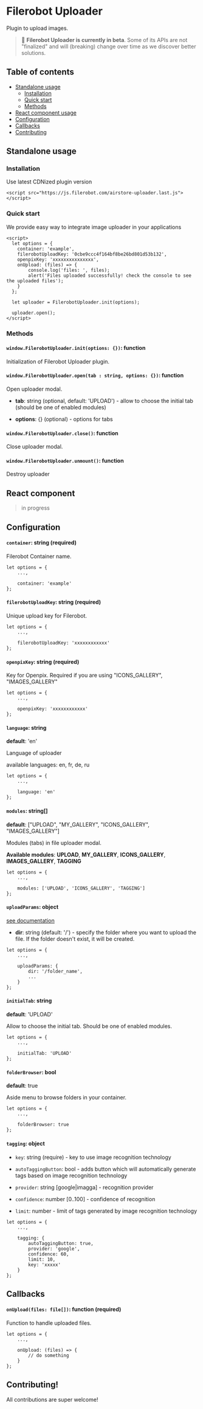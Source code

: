 # Filerobot Uploader

Plugin to upload images.

> 🤖 **Filerobot Uploader is currently in beta**. Some of its APIs are not "finalized" and will (breaking) change over time as we discover better solutions.

## Table of contents

* [Standalone usage](#standalone_usage)
    * [Installation](#installation)
    * [Quick start](#quick_start)
    * [Methods](#methods)
* [React component usage](#react_component)
* [Configuration](#configuration)
* [Callbacks](#callbacks)
* [Contributing](#contributing)

## <a name="standalone_usage"></a>Standalone usage

### <a name="installation"></a>Installation

Use latest CDNized plugin version

```
<script src="https://js.filerobot.com/airstore-uploader.last.js"></script>
```

### <a name="quick_start"></a>Quick start

We provide easy way to integrate image uploader in your applications

```
<script>
  let options = {
    container: 'example',
    filerobotUploadKey: '0cbe9ccc4f164bf8be26bd801d53b132',
    openpixKey: 'xxxxxxxxxxxxxxx',
    onUpload: (files) => {
        console.log('files: ', files);
        alert('Files uploaded successfully! check the console to see the uploaded files');
    }
  };

  let uploader = FilerobotUploader.init(options);

  uploader.open();
</script>
```

### <a name="methods"></a>Methods

#### `window.FilerobotUploader.init(options: {})`: function

Initialization of Filerobot Uploader plugin.

#### `window.FilerobotUploader.open(tab : string, options: {})`: function

Open uploader modal.

* **tab**: string (optional, default: 'UPLOAD') - allow to choose the initial tab (should be one of enabled modules)

* **options**: {} (optional) - options for tabs

#### `window.FilerobotUploader.close()`: function

Close uploader modal.

#### `window.FilerobotUploader.unmount()`: function

Destroy uploader

## <a name="react_component"></a>React component

> in progress

## <a name="configuration"></a>Configuration

#### `container`: string (required)

Filerobot Container name.

```
let options = {
    ...,

    container: 'example'
};
```

#### `filerobotUploadKey`: string (required)

Unique upload key for Filerobot.

```
let options = {
    ...,

    filerobotUploadKey: 'xxxxxxxxxxxx'
};
```

#### `openpixKey`: string (required)

Key for Openpix. Required if you are using "ICONS_GALLERY", "IMAGES_GALLERY"

```
let options = {
    ...,

    openpixKey: 'xxxxxxxxxxxx'
};
```

#### `language`: string

**default**: 'en'

Language of uploader

available languages: en, fr, de, ru

```
let options = {
    ...,

    language: 'en'
};
```

#### `modules`: string[]

**default**: ["UPLOAD", "MY_GALLERY", "ICONS_GALLERY", "IMAGES_GALLERY"]

Modules (tabs) in file uploader modal.

**Available modules**: **UPLOAD**, **MY_GALLERY**, **ICONS_GALLERY**, **IMAGES_GALLERY**, **TAGGING**

```
let options = {
    ...,

    modules: ['UPLOAD', 'ICONS_GALLERY', 'TAGGING']
};
```

#### `uploadParams`: object

[see documentation](https://docs.airstore.io/go/airstore-public-documentation/en/airstore-api-reference/upload-files/#od_9911d3cb)

* **dir**: string (default: '/') - specify the folder where you want to upload the file. If the folder doesn't exist, it will be created.

```
let options = {
    ...,

    uploadParams: {
        dir: '/folder_name',
        ...
    }
};
```

#### `initialTab`: string

**default**: 'UPLOAD'

Allow to choose the initial tab. Should be one of enabled modules.

```
let options = {
    ...,

    initialTab: 'UPLOAD'
};
```

#### `folderBrowser`: bool

**default**: true

Aside menu to browse folders in your container.

```
let options = {
    ...,

    folderBrowser: true
};
```

#### `tagging`: object

* `key`: string (require) - key to use image recognition technology

* `autoTaggingButton`: bool - adds button which will automatically generate tags based on image recognition technology

* `provider`: string [google|imagga] - recognition provider

* `confidence`: number [0..100] - confidence of recognition

* `limit`: number - limit of tags generated by image recognition technology

```
let options = {
    ...,

    tagging: {
        autoTaggingButton: true,
        provider: 'google',
        confidence: 60,
        limit: 10,
        key: 'xxxxx'
    }
};
```

## <a name="callbacks"></a>Callbacks

#### `onUpload(files: file[])`: function (required)

Function to handle uploaded files.

```
let options = {
    ...,

    onUpload: (files) => {
        // do something
    }
};
```

## <a name="contributing"></a>Contributing!

All contributions are super welcome!